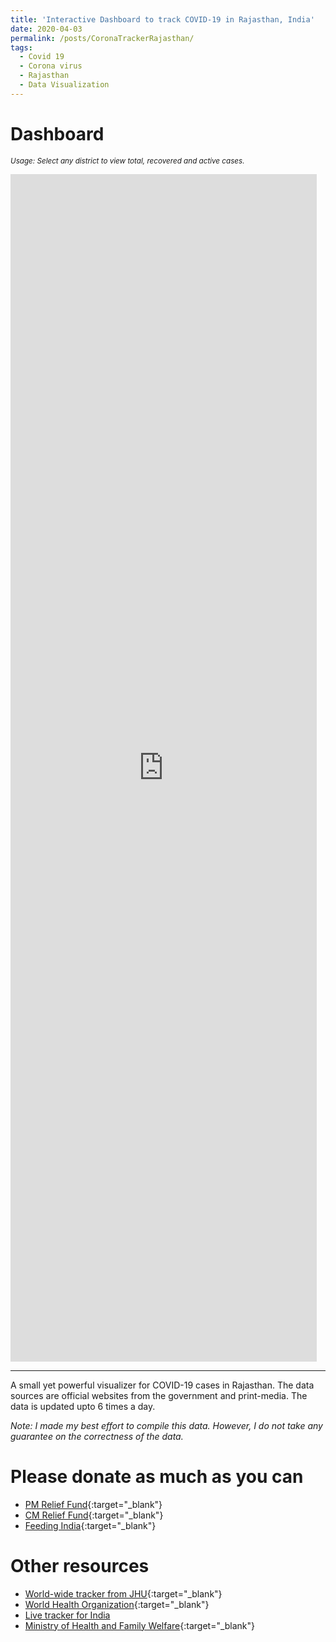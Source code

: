 ```yaml
---
title: 'Interactive Dashboard to track COVID-19 in Rajasthan, India'
date: 2020-04-03
permalink: /posts/CoronaTrackerRajasthan/
tags:
  - Covid 19
  - Corona virus
  - Rajasthan
  - Data Visualization
---
```


Dashboard 
======
<sub> *Usage: Select any district to view total, recovered and active cases.* </sub>

<iframe seamless frameborder="0" src="https://public.tableau.com/views/Covid19_Raj/Dashboard1?:embed=yes&:display_count=yes&:showVizHome=no" width = '490' height = '1900' scrolling='yes' ></iframe>    

------
A small yet powerful visualizer for COVID-19 cases in Rajasthan. The data sources are official websites from the government and print-media. The data is updated upto 6 times a day.

*Note: I made my best effort to compile this data. However, I do not take any guarantee on the correctness of the data.*

Please donate as much as you can
======
* [PM Relief Fund](https://www.pmindia.gov.in/en/?query){:target="_blank"}
* [CM Relief Fund](http://cmrelief.rajasthan.gov.in/ContributionCovid-19.aspx){:target="_blank"}
* [Feeding India](https://www.feedingindia.org/){:target="_blank"}

Other resources
======
* [World-wide tracker from JHU](https://coronavirus.jhu.edu/map.html){:target="_blank"}
* [World Health Organization](https://www.who.int/emergencies/diseases/novel-coronavirus-2019){:target="_blank"}
* [Live tracker for India](https://www.covid19india.org/)
* [Ministry of Health and Family Welfare](https://www.mohfw.gov.in/){:target="_blank"}
